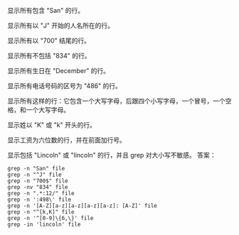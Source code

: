 显示所有包含 "San" 的行。

显示所有以 "J" 开始的人名所在的行。

显示所有以 "700" 结尾的行。

显示所有不包括 "834" 的行。

显示所有生日在 "December" 的行。

显示所有电话号码的区号为 "486" 的行。

显示所有这样的行：它包含一个大写字母，后跟四个小写字母，一个冒号，一个空格，和一个大写字母。

显示姓以 "K" 或 "k" 开头的行。

显示工资为六位数的行，并在前面加行号。

显示包括 "Lincoln" 或 "lincoln" 的行，并且 grep 对大小写不敏感。
答案：
```
grep -n "San" file
grep -n "^J" file
grep -n "700$" file
grep -nv "834" file
grep -n ".*:12/" file
grep -n ':498\' file
grep -n '[A-Z][a-z][a-z][a-z][a-z]: [A-Z]' file
grep -n "^[k,K]" file
grep -n '^[0-9]\{6,\}' file
grep -in 'lincoln' file
```
